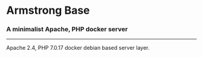 # Armstrong Base
### A minimalist Apache, PHP docker server
---
Apache 2.4, PHP 7.0.17 docker debian based server layer.
